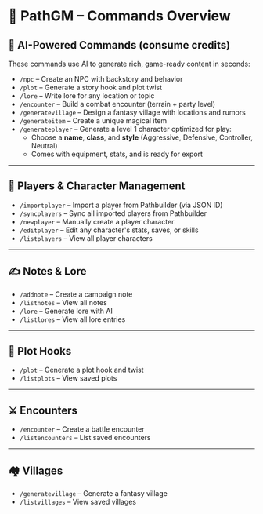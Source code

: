 # 📜 PathGM – Commands Overview

## 🧠 AI-Powered Commands (consume credits)
These commands use AI to generate rich, game-ready content in seconds:

- `/npc` – Create an NPC with backstory and behavior
- `/plot` – Generate a story hook and plot twist
- `/lore` – Write lore for any location or topic
- `/encounter` – Build a combat encounter (terrain + party level)
- `/generatevillage` – Design a fantasy village with locations and rumors
- `/generateitem` – Create a unique magical item
- `/generateplayer` – Generate a level 1 character optimized for play:
  - Choose a **name**, **class**, and **style** (Aggressive, Defensive, Controller, Neutral)
  - Comes with equipment, stats, and is ready for export

---

## 🎲 Players & Character Management

- `/importplayer` – Import a player from Pathbuilder (via JSON ID)
- `/syncplayers` – Sync all imported players from Pathbuilder
- `/newplayer` – Manually create a player character
- `/editplayer` – Edit any character's stats, saves, or skills
- `/listplayers` – View all player characters

---

## ✍️ Notes & Lore

- `/addnote` – Create a campaign note
- `/listnotes` – View all notes
- `/lore` – Generate lore with AI
- `/listlores` – View all lore entries

---

## 📖 Plot Hooks

- `/plot` – Generate a plot hook and twist
- `/listplots` – View saved plots

---

## ⚔️ Encounters

- `/encounter` – Create a battle encounter
- `/listencounters` – List saved encounters

---

## 🏘️ Villages

- `/generatevillage` – Generate a fantasy village
- `/listvillages` – View saved villages
